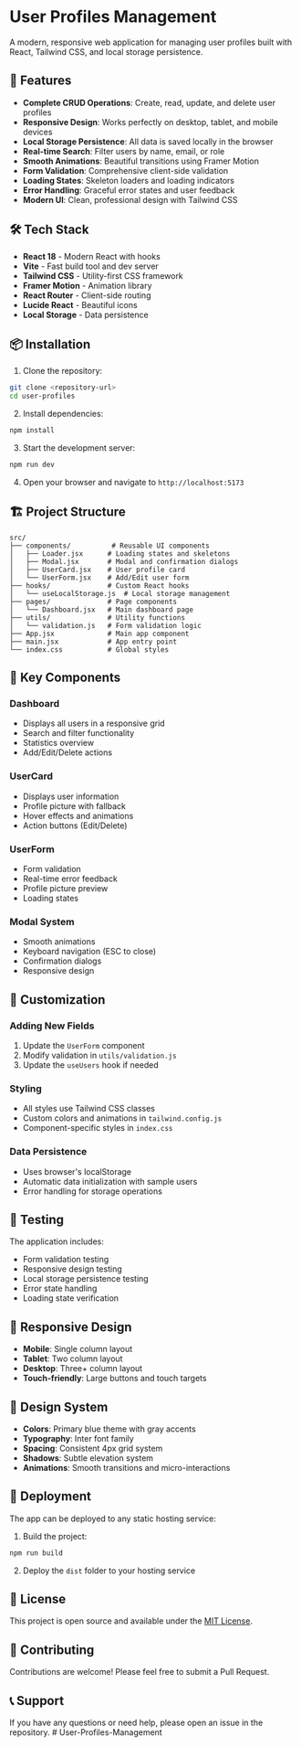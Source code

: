 # User Profiles Management

A modern, responsive web application for managing user profiles built with React, Tailwind CSS, and local storage persistence.

## 🚀 Features

- **Complete CRUD Operations**: Create, read, update, and delete user profiles
- **Responsive Design**: Works perfectly on desktop, tablet, and mobile devices
- **Local Storage Persistence**: All data is saved locally in the browser
- **Real-time Search**: Filter users by name, email, or role
- **Smooth Animations**: Beautiful transitions using Framer Motion
- **Form Validation**: Comprehensive client-side validation
- **Loading States**: Skeleton loaders and loading indicators
- **Error Handling**: Graceful error states and user feedback
- **Modern UI**: Clean, professional design with Tailwind CSS

## 🛠️ Tech Stack

- **React 18** - Modern React with hooks
- **Vite** - Fast build tool and dev server
- **Tailwind CSS** - Utility-first CSS framework
- **Framer Motion** - Animation library
- **React Router** - Client-side routing
- **Lucide React** - Beautiful icons
- **Local Storage** - Data persistence

## 📦 Installation

1. Clone the repository:
```bash
git clone <repository-url>
cd user-profiles
```

2. Install dependencies:
```bash
npm install
```

3. Start the development server:
```bash
npm run dev
```

4. Open your browser and navigate to `http://localhost:5173`

## 🏗️ Project Structure

```
src/
├── components/          # Reusable UI components
│   ├── Loader.jsx      # Loading states and skeletons
│   ├── Modal.jsx       # Modal and confirmation dialogs
│   ├── UserCard.jsx    # User profile card
│   └── UserForm.jsx    # Add/Edit user form
├── hooks/              # Custom React hooks
│   └── useLocalStorage.js  # Local storage management
├── pages/              # Page components
│   └── Dashboard.jsx   # Main dashboard page
├── utils/              # Utility functions
│   └── validation.js   # Form validation logic
├── App.jsx             # Main app component
├── main.jsx            # App entry point
└── index.css           # Global styles
```

## 🎯 Key Components

### Dashboard
- Displays all users in a responsive grid
- Search and filter functionality
- Statistics overview
- Add/Edit/Delete actions

### UserCard
- Displays user information
- Profile picture with fallback
- Hover effects and animations
- Action buttons (Edit/Delete)

### UserForm
- Form validation
- Real-time error feedback
- Profile picture preview
- Loading states

### Modal System
- Smooth animations
- Keyboard navigation (ESC to close)
- Confirmation dialogs
- Responsive design

## 🔧 Customization

### Adding New Fields
1. Update the `UserForm` component
2. Modify validation in `utils/validation.js`
3. Update the `useUsers` hook if needed

### Styling
- All styles use Tailwind CSS classes
- Custom colors and animations in `tailwind.config.js`
- Component-specific styles in `index.css`

### Data Persistence
- Uses browser's localStorage
- Automatic data initialization with sample users
- Error handling for storage operations

## 🧪 Testing

The application includes:
- Form validation testing
- Responsive design testing
- Local storage persistence testing
- Error state handling
- Loading state verification

## 📱 Responsive Design

- **Mobile**: Single column layout
- **Tablet**: Two column layout
- **Desktop**: Three+ column layout
- **Touch-friendly**: Large buttons and touch targets

## 🎨 Design System

- **Colors**: Primary blue theme with gray accents
- **Typography**: Inter font family
- **Spacing**: Consistent 4px grid system
- **Shadows**: Subtle elevation system
- **Animations**: Smooth transitions and micro-interactions

## 🚀 Deployment

The app can be deployed to any static hosting service:

1. Build the project:
```bash
npm run build
```

2. Deploy the `dist` folder to your hosting service

## 📄 License

This project is open source and available under the [MIT License](LICENSE).

## 🤝 Contributing

Contributions are welcome! Please feel free to submit a Pull Request.

## 📞 Support

If you have any questions or need help, please open an issue in the repository.
#   U s e r - P r o f i l e s - M a n a g e m e n t  
 